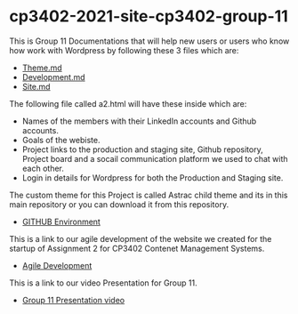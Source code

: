 # cp3402-2021-site-cp3402-group-11

This is Group 11 Documentations that will help new users or users who know how work with Wordpress by following these 3 files which are:

* [Theme.md](https://github.com/cp3402-students/cp3402-2021-site-cp3402-group-11/blob/main/Theme.md)
* [Development.md](https://github.com/cp3402-students/cp3402-2021-site-cp3402-group-11/blob/main/Deployment.md)
* [Site.md](https://github.com/cp3402-students/cp3402-2021-site-cp3402-group-11/blob/main/Site.md)


The following file called  a2.html will have these inside which are:

* Names of the members with their LinkedIn accounts and Github accounts.
* Goals of the webiste.
* Project links to the production and staging site, Github repository, Project board and a socail communication platform we used to chat with each other.
* Login in details for Wordpress for both the Production and Staging site.


The custom theme for this Project is called Astrac child theme and its in this main repository or you can download it from this repository.

* [GITHUB Environment](https://github.com/cp3402-students/cp3402-2021-env-cp3402-group-11)


This is a link to our agile development of the website we created for the startup of Assignment 2 for CP3402 Contenet Management Systems.
* [Agile Development](https://xd.adobe.com/view/87ce4e25-e086-4916-b167-fefa92f7e5b1-d29d/) 


This is a link to our video Presentation for Group 11.
* [Group 11 Presentation video]()
